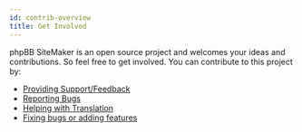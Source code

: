 ```yaml
---
id: contrib-overview
title: Get Involved
---
```

phpBB SiteMaker is an open source project and welcomes your ideas and contributions. So feel free to get involved. You can contribute to this project by:

* [Providing Support/Feedback](https://www.phpbb.com/customise/db/extension/phpbb_sitemaker_2)
* [Reporting Bugs](https://github.com/blitze/phpBB-ext-sitemaker/issues)
* [Helping with Translation](./contrib-translators.md)
* [Fixing bugs or adding features](./contrib-pull-requests.md)